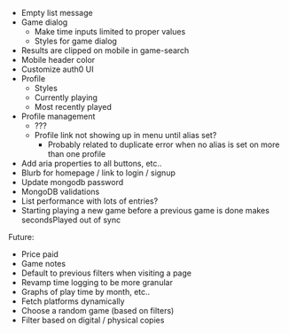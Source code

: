 - Empty list message
- Game dialog
  - Make time inputs limited to proper values
  - Styles for game dialog
- Results are clipped on mobile in game-search
- Mobile header color
- Customize auth0 UI
- Profile
  - Styles
  - Currently playing
  - Most recently played
- Profile management
  - ???
  - Profile link not showing up in menu until alias set?
    - Probably related to duplicate error when no alias is set on more than one profile
- Add aria properties to all buttons, etc..
- Blurb for homepage / link to login / signup
- Update mongodb password
- MongoDB validations
- List performance with lots of entries?
- Starting playing a new game before a previous game is done makes secondsPlayed out of sync

Future:

- Price paid
- Game notes
- Default to previous filters when visiting a page
- Revamp time logging to be more granular
- Graphs of play time by month, etc..
- Fetch platforms dynamically
- Choose a random game (based on filters)
- Filter based on digital / physical copies